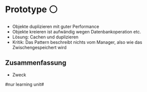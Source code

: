 
# Prototype ⚪️

- Objekte duplizieren mit guter Performance
- Objekte kreieren ist aufwändig wegen Datenbankoperation etc.
- Lösung: Cachen und duplizieren
- Kritik:  Das Pattern beschreibt nichts vom Manager, also wie das Zwischengespeichert wird 

## Zusammenfassung
- Zweck


#nur learning unit#